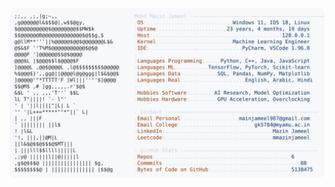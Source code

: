<picture>
  <source srcset="https://raw.githubusercontent.com/mmazinjameel/mmazinjameel/main/dark_mode.svg?v=1742854146" media="(prefers-color-scheme: dark)">
  <img src="https://raw.githubusercontent.com/mmazinjameel/mmazinjameel/main/light_mode.svg?v=1742854146">
</picture>
